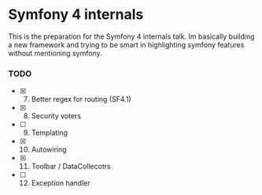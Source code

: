 # Symfony 4 internals

This is the preparation for the Symfony 4 internals talk. Im basically building a new framework and trying to be smart
in highlighting symfony features without mentioning symfony. 

### TODO 

* [x] 7. Better regex for routing (SF4.1)
* [x] 8. Security voters
* [ ] 9. Templating
* [x] 10. Autowiring
* [x] 11. Toolbar / DataCollecotrs
* [ ] 12. Exception handler

